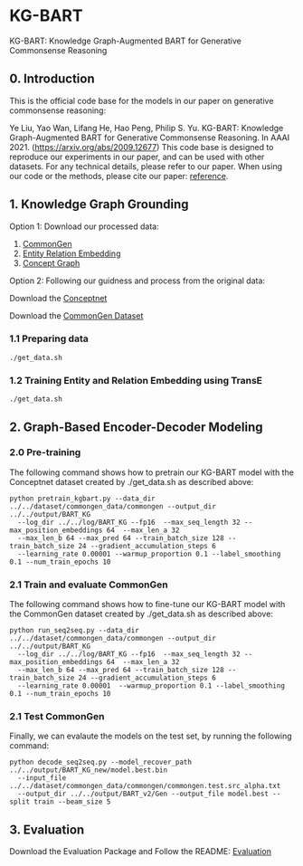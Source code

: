 # KG-BART
KG-BART: Knowledge Graph-Augmented BART for Generative Commonsense Reasoning

## 0. Introduction
This is the official code base for the models in our paper on generative commonsense reasoning:

Ye Liu, Yao Wan, Lifang He, Hao Peng, Philip S. Yu. KG-BART: Knowledge Graph-Augmented BART for Generative Commonsense Reasoning. In AAAI 2021. (https://arxiv.org/abs/2009.12677) This code base is designed to reproduce our experiments in our paper, and can be used with other datasets. For any technical details, please refer to our paper.
When using our code or the methods, please cite our paper: [reference](https://arxiv.org/abs/2009.12677).

## 1. Knowledge Graph Grounding
Option 1:
Download our processed data:
1. [CommonGen](https://drive.google.com/drive/folders/1sOuSY4ZeXsf1vYbPumiQxg2Pr1CECJNk?usp=sharing)
2. [Entity Relation Embedding](https://drive.google.com/drive/folders/13h0PM_WvdsEh2FGc5l0iaxf7bWl_YVUe?usp=sharing)
3. [Concept Graph](https://drive.google.com/drive/folders/1i0UYYbUYNN4fmVKD5WgpImtcsRGWATnE?usp=sharing)

Option 2: 
Following our guidness and process from the original data:

Download the [Conceptnet](https://github.com/commonsense/conceptnet5/wiki/Downloads)

Download the [CommonGen Dataset](https://inklab.usc.edu/CommonGen/)

### 1.1 Preparing data 
```
./get_data.sh
```
### 1.2 Training Entity and Relation Embedding using TransE
```
./get_data.sh
```
## 2. Graph-Based Encoder-Decoder Modeling

### 2.0 Pre-training 
The following command shows how to pretrain our KG-BART model with the Conceptnet dataset created by ./get_data.sh as described above:
```
python pretrain_kgbart.py --data_dir  ../../dataset/commongen_data/commongen --output_dir ../../output/BART_KG  
  --log_dir ../../log/BART_KG --fp16  --max_seq_length 32 --max_position_embeddings 64  --max_len_a 32 
  --max_len_b 64 --max_pred 64 --train_batch_size 128 --train_batch_size 24 --gradient_accumulation_steps 6
  --learning_rate 0.00001 --warmup_proportion 0.1 --label_smoothing 0.1 --num_train_epochs 10
```

### 2.1 Train and evaluate CommonGen
The following command shows how to fine-tune our KG-BART model with the CommonGen dataset created by ./get_data.sh as described above:
```
python run_seq2seq.py --data_dir  ../../dataset/commongen_data/commongen --output_dir ../../output/BART_KG  
  --log_dir ../../log/BART_KG --fp16  --max_seq_length 32 --max_position_embeddings 64  --max_len_a 32 
  --max_len_b 64 --max_pred 64 --train_batch_size 128 --train_batch_size 24 --gradient_accumulation_steps 6 
  --learning_rate 0.00001  --warmup_proportion 0.1 --label_smoothing 0.1 --num_train_epochs 10
```
### 2.1 Test CommonGen
Finally, we can evalaute the models on the test set, by running the following command:
```
python decode_seq2seq.py --model_recover_path ../../output/BART_KG_new/model.best.bin 
  --input_file ../../dataset/commongen_data/commongen/commongen.test.src_alpha.txt 
  --output_dir ../../output/BART_v2/Gen --output_file model.best --split train --beam_size 5
```
## 3. Evaluation
Download the Evaluation Package and Follow the README:
[Evaluation](https://github.com/INK-USC/CommonGen/tree/master/evaluation)
